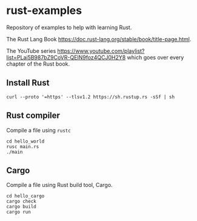 # rust-examples
Repository of examples to help with learning Rust.

The Rust Lang Book https://doc.rust-lang.org/stable/book/title-page.html.

The YouTube series https://www.youtube.com/playlist?list=PLai5B987bZ9CoVR-QEIN9foz4QCJ0H2Y8 which goes over every chapter of the Rust book.

## Install Rust

`curl --proto '=https' --tlsv1.2 https://sh.rustup.rs -sSf | sh`

## Rust compiler

Compile a file using `rustc`

```
cd hello_world
rusc main.rs
./main
```

## Cargo

Compile a file using Rust build tool, Cargo.

```
cd hello_cargo
cargo check
cargo build
cargo run
```